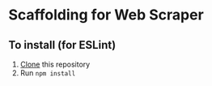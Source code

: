 # Scaffolding for Web Scraper

## To install (for ESLint)

1. [Clone](https://docs.github.com/en/github/creating-cloning-and-archiving-repositories/cloning-a-repository-from-github/cloning-a-repository) this repository
1. Run `npm install`
